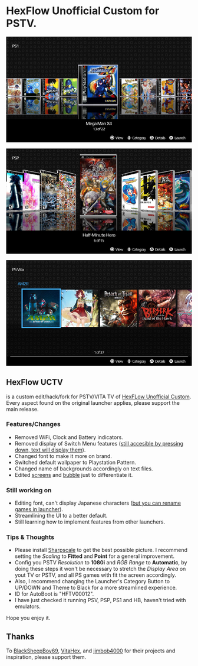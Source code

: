 # HexFlow Unofficial Custom for PSTV.
<p><img src="Screens/PS1 sample.png" width="900" title="PS1 sample."></p>
<p><img src="Screens/PSP sample.png" width="900" title="PSP sample."></p>
<p><img src="/Screens/Switch view without  options highlighted.png" width="900" title="PS VITA sample"></p>

## HexFlow UCTV
is a custom edit/hack/fork for PSTV/VITA TV of [HexFLow Unofficial Custom](https://github.com/BlackSheepBoy69/HexFlow-Launcher-Unofficial-Custom).
Every aspect found on the original launcher applies, please support the main release.

### Features/Changes
* Removed WiFi, Clock and Battery indicators.
* Removed display of Switch Menu features ([still accesible by pressing down, text will display them](https://github.com/royepi/HexFlow-UCTV/blob/main/Screens/Switch%20view%20with%20%20options%20highlighted.png?raw=true)).
* Changed font to make it more on brand.
* Switched default wallpaper to Playstation Pattern.
* Changed name of backgrounds accordingly on text files.
* Edited [screens](https://github.com/royepi/HexFlow-UCTV/blob/main/Screens/Launcher%20splash.png?raw=true) and [bubble](https://github.com/royepi/HexFlow-UCTV/blob/main/Screens/Bubble%20on%20main%20menu.png?raw=true) just to differentiate it.

### Still working on
* Editing font, can't display Japanese characters ([but you can rename games in launcher](https://github.com/royepi/HexFlow-UCTV/blob/main/Screens/Renamed%20Japanese%20game.png?raw=true)).
* Streamlining the UI to a better default.
* Still learning how to implement features from other launchers.

### Tips & Thoughts
* Please install [Sharpscale](https://www.gamebrew.org/wiki/Sharpscale_Vita) to get the best possible picture. I recommend setting the _Scaling_ to **Fitted** and **Point** for a general improvement.
* Config you PSTV _Resolution_ to **1080i** and _RGB Range_ to **Automatic**, by doing these steps it won't be necessary to stretch the _Display Area_ on yout TV or PSTV, and all PS games with fit the acreen accordingly.
* Also, I recommend changing the Launcher's Category Button to UP/DOWN and Theme to Black for a more streamlined experience.
* ID for AutoBoot is "HFTV00012".
* I have just checked it running PSV, PSP, PS1 and HB, haven't tried with emulators.
  
<p>Hope you enjoy it.<p>

## Thanks
To [BlackSheepBoy69](https://github.com/BlackSheepBoy69), [VitaHex](https://github.com/VitaHEX-Games), and [jimbob4000](https://github.com/jimbob4000) for their projects and inspiration, please support them.
